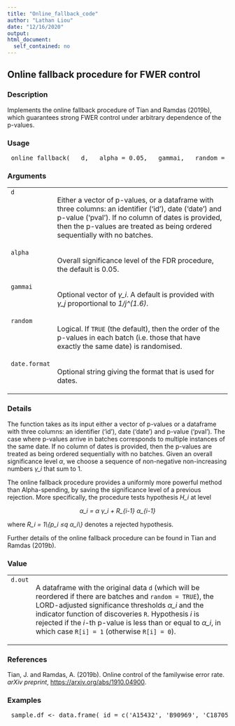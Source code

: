 ```yaml
---
title: "Online_fallback_code"
author: "Lathan Liou"
date: "12/16/2020"
output: 
html_document:
  self_contained: no
---
```




 
<h2>Online fallback procedure for FWER control</h2>  <h3>Description</h3>  <p>Implements the online fallback procedure of Tian and Ramdas (2019b), which guarantees strong FWER control under arbitrary dependence of the p-values. </p>   <h3>Usage</h3>  <pre> online_fallback(   d,   alpha = 0.05,   gammai,   random = TRUE,   date.format = "%Y-%m-%d" ) </pre>   <h3>Arguments</h3>  <table summary="R argblock"> <tr valign="top"><td><code>d</code></td> <td> <p>Either a vector of p-values, or a dataframe with three columns: an identifier (&lsquo;id&rsquo;), date (&lsquo;date&rsquo;) and p-value (&lsquo;pval&rsquo;). If no column of dates is provided, then the p-values are treated as being ordered sequentially with no batches.</p> </td></tr> <tr valign="top"><td><code>alpha</code></td> <td> <p>Overall significance level of the FDR procedure, the default is 0.05.</p> </td></tr> <tr valign="top"><td><code>gammai</code></td> <td> <p>Optional vector of <i>&gamma;_i</i>. A default is provided with <i>&gamma;_j</i> proportional to <i>1/j^(1.6)</i>.</p> </td></tr> <tr valign="top"><td><code>random</code></td> <td> <p>Logical. If <code>TRUE</code> (the default), then the order of the p-values in each batch (i.e. those that have exactly the same date) is randomised.</p> </td></tr> <tr valign="top"><td><code>date.format</code></td> <td> <p>Optional string giving the format that is used for dates.</p> </td></tr> </table>   <h3>Details</h3>  <p>The function takes as its input either a vector of p-values or a dataframe with three columns: an identifier (&lsquo;id&rsquo;), date (&lsquo;date&rsquo;) and p-value (&lsquo;pval&rsquo;). The case where p-values arrive in batches corresponds to multiple instances of the same date. If no column of dates is provided, then the p-values are treated as being ordered sequentially with no batches. Given an overall significance level <i>&alpha;</i>, we choose a sequence of non-negative non-increasing numbers <i>&gamma;_i</i> that sum to 1. </p> <p>The online fallback procedure provides a uniformly more powerful method than Alpha-spending, by saving the significance level of a previous rejection. More specifically, the procedure tests hypothesis <i>H_i</i> at level </p> <p style="text-align: center;"><i>&alpha;_i = &alpha; &gamma;_i + R_{i-1} &alpha;_{i-1}</i></p> <p> where <i>R_i = 1\{p_i &le;q &alpha;_i\}</i> denotes a rejected hypothesis. </p> <p>Further details of the online fallback procedure can be found in Tian and Ramdas (2019b). </p>   <h3>Value</h3>  <table summary="R valueblock"> <tr valign="top"><td><code>d.out</code></td> <td> <p> A dataframe with the original data <code>d</code> (which will be reordered if there are batches and <code>random = TRUE</code>), the LORD-adjusted significance thresholds <i>&alpha;_i</i> and the indicator function of discoveries <code>R</code>. Hypothesis <i>i</i> is rejected if the <i>i</i>-th p-value is less than or equal to <i>&alpha;_i</i>, in which case <code>R[i] = 1</code>  (otherwise <code>R[i] = 0</code>).</p> </td></tr> </table>   <h3>References</h3>  <p>Tian, J. and Ramdas, A. (2019b). Online control of the familywise error rate. <em>arXiv preprint</em>, <a href="https://arxiv.org/abs/1910.04900">https://arxiv.org/abs/1910.04900</a>. </p>   <h3>Examples</h3>  <pre> sample.df &lt;- data.frame( id = c('A15432', 'B90969', 'C18705', 'B49731', 'E99902',     'C38292', 'A30619', 'D46627', 'E29198', 'A41418',     'D51456', 'C88669', 'E03673', 'A63155', 'B66033'), date = as.Date(c(rep('2014-12-01',3),                rep('2015-09-21',5),                 rep('2016-05-19',2),                 '2016-11-12',                rep('2017-03-27',4))), pval = c(2.90e-08, 0.06743, 0.01514, 0.08174, 0.00171,         3.60e-05, 0.79149, 0.27201, 0.28295, 7.59e-08,         0.69274, 0.30443, 0.00136, 0.72342, 0.54757))  online_fallback(sample.df, random=FALSE)  set.seed(1); online_fallback(sample.df)  set.seed(1); online_fallback(sample.df, alpha=0.1)  </pre>   </body></html> 

